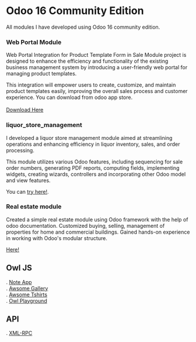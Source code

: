 # Odoo 16 Community Edition 
All modules I have developed using Odoo 16 community edition.

### Web Portal Module
Web Portal Integration for Product Template Form in Sale Module project is designed to enhance the efficiency and 
functionality of the existing business management system by introducing a user-friendly web portal for managing product templates. 

This integration will empower users to create, customize, and maintain product templates easily, improving the overall sales process and customer experience.
You can download from odoo app store.<br><br>
[Download Here](https://apps.odoo.com/apps/modules/16.0/product_portal/)

### liquor_store_management 
I developed a liquor store management module aimed at streamlining operations and enhancing efficiency in liquor 
inventory, sales, and order processing.

This module utilizes various Odoo features, including sequencing for sale order numbers, generating PDF reports, 
computing fields, implementing widgets, creating wizards, controllers and incorporating other Odoo model and view features.

You can [try here!](addons/liquor).



### Real estate module

Created a simple real estate module using Odoo framework with the help of odoo documentation. Customized buying, selling,
management of properties for home and commercial buildings. Gained hands-on experience in working with Odoo's modular structure.

[Here!](addons/estate)

## Owl JS
. [Note App](/home/slo/odoo_dev/local/odoo16ce/addons/my_note)<br>
. [Awsome Gallery](/home/slo/odoo_dev/local/odoo16ce/addons/awesome_gallery)<br>
. [Awsome Tshirts](/home/slo/odoo_dev/local/odoo16ce/addons/awesome_tshirt)<br>
. [Owl Playground](/home/slo/odoo_dev/local/odoo16ce/addons/owl_playground)<br>

## API
. [XML-RPC](/home/slo/odoo_dev/local/odoo16ce/odoo_xmlrpc.py)


